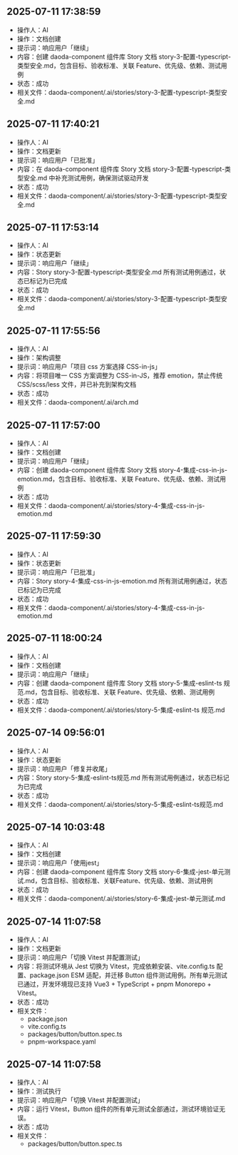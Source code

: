 ## 2025-07-11 17:38:59

- 操作人：AI
- 操作：文档创建
- 提示词：响应用户「继续」
- 内容：创建 daoda-component 组件库 Story 文档 story-3-配置-typescript-类型安全.md，包含目标、验收标准、关联 Feature、优先级、依赖、测试用例
- 状态：成功
- 相关文件：daoda-component/.ai/stories/story-3-配置-typescript-类型安全.md

## 2025-07-11 17:40:21

- 操作人：AI
- 操作：文档更新
- 提示词：响应用户「已批准」
- 内容：在 daoda-component 组件库 Story 文档 story-3-配置-typescript-类型安全.md 中补充测试用例，确保测试驱动开发
- 状态：成功
- 相关文件：daoda-component/.ai/stories/story-3-配置-typescript-类型安全.md

## 2025-07-11 17:53:14

- 操作人：AI
- 操作：状态更新
- 提示词：响应用户「继续」
- 内容：Story story-3-配置-typescript-类型安全.md 所有测试用例通过，状态已标记为已完成
- 状态：成功
- 相关文件：daoda-component/.ai/stories/story-3-配置-typescript-类型安全.md

## 2025-07-11 17:55:56

- 操作人：AI
- 操作：架构调整
- 提示词：响应用户「项目 css 方案选择 ‌CSS-in-js」
- 内容：将项目唯一 CSS 方案调整为 CSS-in-JS，推荐 emotion，禁止传统 CSS/scss/less 文件，并已补充到架构文档
- 状态：成功
- 相关文件：daoda-component/.ai/arch.md

## 2025-07-11 17:57:00

- 操作人：AI
- 操作：文档创建
- 提示词：响应用户「继续」
- 内容：创建 daoda-component 组件库 Story 文档 story-4-集成-css-in-js-emotion.md，包含目标、验收标准、关联 Feature、优先级、依赖、测试用例
- 状态：成功
- 相关文件：daoda-component/.ai/stories/story-4-集成-css-in-js-emotion.md

## 2025-07-11 17:59:30

- 操作人：AI
- 操作：状态更新
- 提示词：响应用户「已批准」
- 内容：Story story-4-集成-css-in-js-emotion.md 所有测试用例通过，状态已标记为已完成
- 状态：成功
- 相关文件：daoda-component/.ai/stories/story-4-集成-css-in-js-emotion.md

## 2025-07-11 18:00:24

- 操作人：AI
- 操作：文档创建
- 提示词：响应用户「继续」
- 内容：创建 daoda-component 组件库 Story 文档 story-5-集成-eslint-ts 规范.md，包含目标、验收标准、关联 Feature、优先级、依赖、测试用例
- 状态：成功
- 相关文件：daoda-component/.ai/stories/story-5-集成-eslint-ts 规范.md

## 2025-07-14 09:56:01

- 操作人：AI
- 操作：状态更新
- 提示词：响应用户「修复并收尾」
- 内容：Story story-5-集成-eslint-ts规范.md 所有测试用例通过，状态已标记为已完成
- 状态：成功
- 相关文件：daoda-component/.ai/stories/story-5-集成-eslint-ts规范.md

## 2025-07-14 10:03:48

- 操作人：AI
- 操作：文档创建
- 提示词：响应用户「使用jest」
- 内容：创建 daoda-component 组件库 Story 文档 story-6-集成-jest-单元测试.md，包含目标、验收标准、关联Feature、优先级、依赖、测试用例
- 状态：成功
- 相关文件：daoda-component/.ai/stories/story-6-集成-jest-单元测试.md

## 2025-07-14 11:07:58

- 操作人：AI
- 操作：文档更新
- 提示词：响应用户「切换 Vitest 并配置测试」
- 内容：将测试环境从 Jest 切换为 Vitest，完成依赖安装、vite.config.ts 配置、package.json ESM 适配，并迁移 Button 组件测试用例。所有单元测试已通过，开发环境现已支持 Vue3 + TypeScript + pnpm Monorepo + Vitest。
- 状态：成功
- 相关文件：
  - package.json
  - vite.config.ts
  - packages/button/button.spec.ts
  - pnpm-workspace.yaml

## 2025-07-14 11:07:58

- 操作人：AI
- 操作：测试执行
- 提示词：响应用户「切换 Vitest 并配置测试」
- 内容：运行 Vitest，Button 组件的所有单元测试全部通过，测试环境验证无误。
- 状态：成功
- 相关文件：
  - packages/button/button.spec.ts

